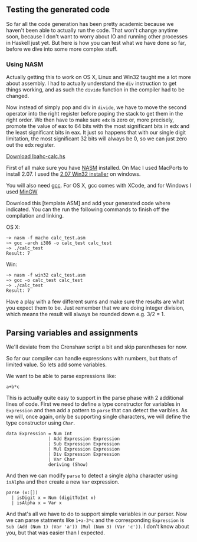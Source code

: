 ## Testing the generated code

So far all the code generation has been pretty academic because we haven't been able to actually run the code.  That won't change anytime soon, because I don't want to worry about IO and running other processes in Haskell just yet.  But here is how you can test what we have done so far, before we dive into some more complex stuff.

### Using NASM

Actually getting this to work on OS X, Linux and Win32 taught me a lot more about assembly.  I had to actually understand the `div` instruction to get things working, and as such the `divide` function in the compiler had to be changed. 

Now instead of simply pop and div in `divide`, we have to move the second operator into the right register before poping the stack to get them in the right order.  We then have to make sure `edx` is zero or, more precisely, promote the value of eax to 64 bits with the most significant bits in edx and the least significant bits in eax.  It just so happens that with our single digit limitation, the most significant 32 bits will always be 0, so we can just zero out the edx register.

[Download lbahc-calc.hs]()

First of all make sure you have [NASM](http://www.nasm.us/) installed.  On Mac I used MacPorts to install 2.07.  I used the [2.07 Win32 installer](http://www.nasm.us/pub/nasm/releasebuilds/2.07/win32/) on windows. 

You will also need [gcc](http://gcc.gnu.org/). For OS X, gcc comes with XCode, and for Windows I used [MinGW](http://www.mingw.org/) 

Download this [template ASM] and add your generated code where indicated.  You can the run the following commands to finish off the compilation and linking.

OS X:

    ~> nasm -f macho calc_test.asm 
    ~> gcc -arch i386 -o calc_test calc_test
    ~> ./calc_test 
    Result: 7

Win:

    ~> nasm -f win32 calc_test.asm 
    ~> gcc -o calc_test calc_test
    ~> ./calc_test 
    Result: 7
   
Have a play with a few different sums and make sure the results are what you expect them to be.  Just remember that we are doing integer division, which means the result will always be rounded down e.g. 3/2 = 1.

## Parsing variables and assignments

We'll deviate from the Crenshaw script a bit and skip parentheses for now.  

So far our compiler can handle expressions with numbers, but thats of limited value.  So lets add some variables.  

We want to be able to parse expressions like:
    
    a+b*c

This is actually quite easy to support in the parse phase with 2 additional lines of code.  First we need to define a type constructor for variables in `Expression` and then add a pattern to `parse` that can detect the varibles. As we will, once again, only be supporting single characters, we will define the type constructor using `Char`.  

    data Expression = Num Int
                    | Add Expression Expression
                    | Sub Expression Expression
                    | Mul Expression Expression
                    | Div Expression Expression
                    | Var Char
                    deriving (Show)

And then we can modify `parse` to detect a single alpha character using `isAlpha` and then create a new `Var` expression.

    parse (x:[])
      | isDigit x = Num (digitToInt x)
      | isAlpha x = Var x

And that's all we have to do to support simple variables in our parser.  Now we can parse statments like `1+a-3*c` and the corresponding `Expression` is `Sub (Add (Num 1) (Var 'a')) (Mul (Num 3) (Var 'c'))`. I don't know about you, but that was easier than I expected.


